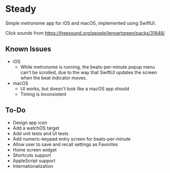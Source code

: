 Steady
======

Simple metronome app for iOS and macOS, implemented using SwiftUI.

Click sounds from <https://freesound.org/people/lennartgreen/packs/31848/>


## Known Issues

- iOS
   - While metronome is running, the beats-per-minute popup menu can't be scrolled, due to the way that SwiftUI updates the screen when the beat indicator moves.
- macOS
   - UI works, but doesn't look like a macOS app should
   - Timing is inconsistent


## To-Do

- Design app icon
- Add a watchOS target
- Add unit tests and UI tests
- Add numeric-keypad entry screen for beats-per-minute
- Allow user to save and recall settings as Favorites
- Home screen widget
- Shortcuts support
- AppleScript support
- Internationalization
